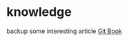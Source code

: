 knowledge
=========

backup some interesting article
<a href="http://git-scm.com/book/zh/v1" target="_blank">Git Book</a>